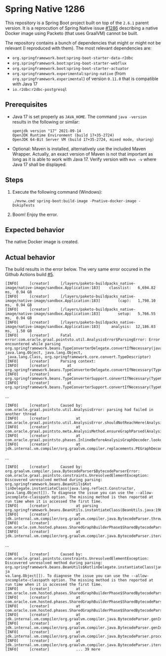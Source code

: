 # Spring Native 1286

This repository is a Spring Boot project built on top of the `2.6.1` parent version. 
It is a reprocution of Spring Native issue [#1286](https://github.com/spring-projects-experimental/spring-native/issues/1286) describing a native Docker image using Packeto (that uses GraalVM) cannot be built. 

The repository contains a bunch of dependencies that might or might not be relevant (I reproduced with them). The most relevant dependencies are:
- `org.springframework.boot`:`spring-boot-starter-data-r2dbc`
- `org.springframework.boot`:`spring-boot-starter-webflux`
- `org.springframework.boot`:`spring-boot-starter-actuator`
- `org.springframework.experimental`:`spring-native` (from `org.springframework.experimental`) of version `0.11.0` that is compatible with Java 17
- `io.r2dbc`:`r2dbc-postgresql`

## Prerequisites
- Java 17 is set properly as `JAVA_HOME`. The command `java -version` results in the following or similar:

   ```
   openjdk version "17" 2021-09-14
   OpenJDK Runtime Environment (build 17+35-2724)
   OpenJDK 64-Bit Server VM (build 17+35-2724, mixed mode, sharing)
   ```
- Optional: Maven is installed, alternatively use the included Maven Wrapper. 
Actually, an exact version of Maven is not that important as long as it is able to work with Java 17. 
Verify version with `mvn -v` where Java 17 shall be displayed.

## Steps
1. Execute the following command (Windows):
   ```
   ./mvnw.cmd spring-boot:build-image -Pnative-docker-image -DskipTests
   ```
2. Boom! Enjoy the error.

## Expected behavior

The native Docker image is created.

## Actual behavior

The build results in the error below. The very same error occured in the Github Actions build [#5](https://github.com/Nikolas-Charalambidis/spring-native-1286/runs/4494241258?check_suite_focus=true).

```
[INFO]     [creator]     [/layers/paketo-buildpacks_native-image/native-image/sandbox.Application:183]    classlist:   6,694.82 ms,  0.94 GB
[INFO]     [creator]     [/layers/paketo-buildpacks_native-image/native-image/sandbox.Application:183]        (cap):   1,798.10 ms,  0.94 GB
[INFO]     [creator]     [/layers/paketo-buildpacks_native-image/native-image/sandbox.Application:183]        setup:   5,766.55 ms,  0.94 GB
[INFO]     [creator]     [/layers/paketo-buildpacks_native-image/native-image/sandbox.Application:183]     analysis:  12,186.03 ms,  1.50 GB
[INFO]     [creator]     Fatal error:com.oracle.graal.pointsto.util.AnalysisError$ParsingError: Error encountered while parsing org.springframework.beans.TypeConverterDelegate.convertIfNecessary(java.lang.String, java.lang.Object, java.lang.Object,
 java.lang.Class, org.springframework.core.convert.TypeDescriptor)
[INFO]     [creator]     Parsing context:
[INFO]     [creator]        at org.springframework.beans.TypeConverterDelegate.convertIfNecessary(TypeConverterDelegate.java:119)
[INFO]     [creator]        at org.springframework.beans.TypeConverterSupport.convertIfNecessary(TypeConverterSupport.java:73)
[INFO]     [creator]        at org.springframework.beans.TypeConverterSupport.convertIfNecessary(TypeConverterSupport.java:45)
```
...
```
[INFO]     [creator]     Caused by: com.oracle.graal.pointsto.util.AnalysisError: parsing had failed in another thread
[INFO]     [creator]            at com.oracle.graal.pointsto.util.AnalysisError.shouldNotReachHere(AnalysisError.java:153)
[INFO]     [creator]            at com.oracle.graal.pointsto.meta.AnalysisMethod.ensureGraphParsed(AnalysisMethod.java:656)
[INFO]     [creator]            at com.oracle.graal.pointsto.phases.InlineBeforeAnalysisGraphDecoder.lookupEncodedGraph(InlineBeforeAnalysis.java:182)
[INFO]     [creator]            at jdk.internal.vm.compiler/org.graalvm.compiler.replacements.PEGraphDecoder.doInline(PEGraphDecoder.java:1120)
```
...
```
[INFO]     [creator]     Caused by: org.graalvm.compiler.java.BytecodeParser$BytecodeParserError: com.oracle.graal.pointsto.constraints.UnresolvedElementException: Discovered unresolved method during parsing: org.springframework.beans.BeanUtils$Kot
linDelegate.instantiateClass(java.lang.reflect.Constructor, java.lang.Object[]). To diagnose the issue you can use the --allow-incomplete-classpath option. The missing method is then reported at run time when it is accessed the first time.
[INFO]     [creator]            at parsing org.springframework.beans.BeanUtils.instantiateClass(BeanUtils.java:196)
[INFO]     [creator]            at jdk.internal.vm.compiler/org.graalvm.compiler.java.BytecodeParser.throwParserError(BytecodeParser.java:2624)
[INFO]     [creator]            at com.oracle.svm.hosted.phases.SharedGraphBuilderPhase$SharedBytecodeParser.throwParserError(SharedGraphBuilderPhase.java:107)
[INFO]     [creator]            at jdk.internal.vm.compiler/org.graalvm.compiler.java.BytecodeParser.iterateBytecodesForBlock(BytecodeParser.java:3485)
```
...
```
[INFO]     [creator]     Caused by: com.oracle.graal.pointsto.constraints.UnresolvedElementException: Discovered unresolved method during parsing: org.springframework.beans.BeanUtils$KotlinDelegate.instantiateClass(java.lang.reflect.Constructor, ja
va.lang.Object[]). To diagnose the issue you can use the --allow-incomplete-classpath option. The missing method is then reported at run time when it is accessed the first time.
[INFO]     [creator]            at com.oracle.svm.hosted.phases.SharedGraphBuilderPhase$SharedBytecodeParser.reportUnresolvedElement(SharedGraphBuilderPhase.java:307)
[INFO]     [creator]            at com.oracle.svm.hosted.phases.SharedGraphBuilderPhase$SharedBytecodeParser.handleUnresolvedMethod(SharedGraphBuilderPhase.java:298)
[INFO]     [creator]            at com.oracle.svm.hosted.phases.SharedGraphBuilderPhase$SharedBytecodeParser.handleUnresolvedInvoke(SharedGraphBuilderPhase.java:252)
[INFO]     [creator]            at jdk.internal.vm.compiler/org.graalvm.compiler.java.BytecodeParser.genInvokeStatic(BytecodeParser.java:1677)
[INFO]     [creator]            at jdk.internal.vm.compiler/org.graalvm.compiler.java.BytecodeParser.genInvokeStatic(BytecodeParser.java:1652)
[INFO]     [creator]            at jdk.internal.vm.compiler/org.graalvm.compiler.java.BytecodeParser.processBytecode(BytecodeParser.java:5419)
[INFO]     [creator]            at jdk.internal.vm.compiler/org.graalvm.compiler.java.BytecodeParser.iterateBytecodesForBlock(BytecodeParser.java:3477)
[INFO]     [creator]            ... 39 more
```
